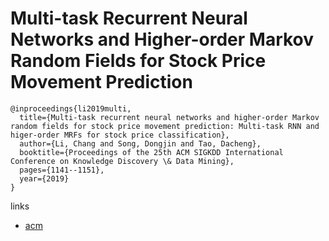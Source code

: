 # Multi-task Recurrent Neural Networks and Higher-order Markov Random Fields for Stock Price Movement Prediction
```
@inproceedings{li2019multi,
  title={Multi-task recurrent neural networks and higher-order Markov random fields for stock price movement prediction: Multi-task RNN and higer-order MRFs for stock price classification},
  author={Li, Chang and Song, Dongjin and Tao, Dacheng},
  booktitle={Proceedings of the 25th ACM SIGKDD International Conference on Knowledge Discovery \& Data Mining},
  pages={1141--1151},
  year={2019}
}
```

links
- [acm](https://dl.acm.org/doi/10.1145/3292500.3330983)
